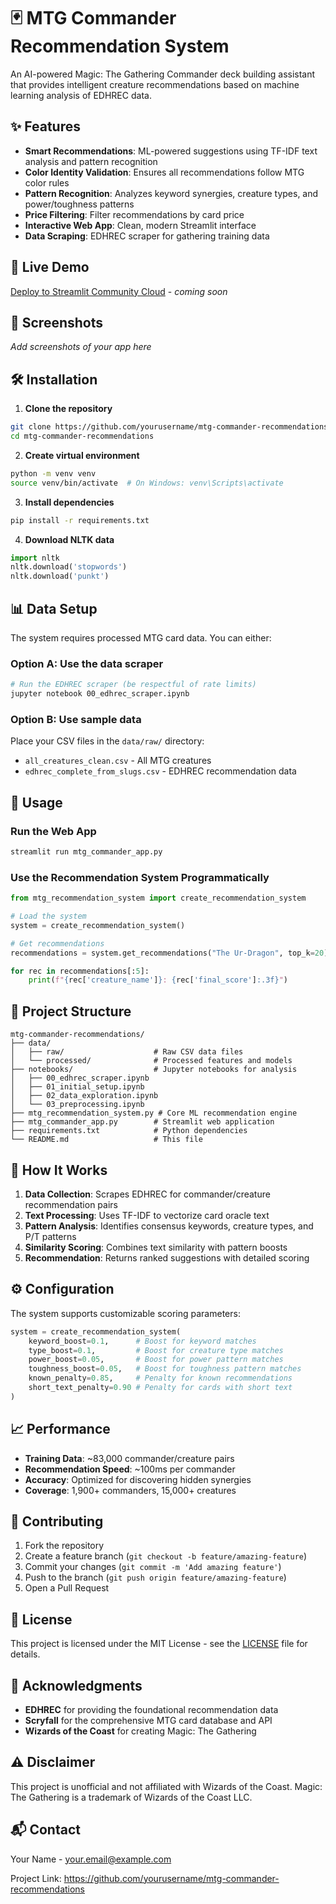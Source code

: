 # 🃏 MTG Commander Recommendation System

An AI-powered Magic: The Gathering Commander deck building assistant that provides intelligent creature recommendations based on machine learning analysis of EDHREC data.

## ✨ Features

- **Smart Recommendations**: ML-powered suggestions using TF-IDF text analysis and pattern recognition
- **Color Identity Validation**: Ensures all recommendations follow MTG color rules
- **Pattern Recognition**: Analyzes keyword synergies, creature types, and power/toughness patterns
- **Price Filtering**: Filter recommendations by card price
- **Interactive Web App**: Clean, modern Streamlit interface
- **Data Scraping**: EDHREC scraper for gathering training data

## 🚀 Live Demo

[Deploy to Streamlit Community Cloud](https://streamlit.io) - *coming soon*

## 📸 Screenshots

*Add screenshots of your app here*

## 🛠️ Installation

1. **Clone the repository**
```bash
git clone https://github.com/yourusername/mtg-commander-recommendations.git
cd mtg-commander-recommendations
```

2. **Create virtual environment**
```bash
python -m venv venv
source venv/bin/activate  # On Windows: venv\Scripts\activate
```

3. **Install dependencies**
```bash
pip install -r requirements.txt
```

4. **Download NLTK data**
```python
import nltk
nltk.download('stopwords')
nltk.download('punkt')
```

## 📊 Data Setup

The system requires processed MTG card data. You can either:

### Option A: Use the data scraper
```bash
# Run the EDHREC scraper (be respectful of rate limits)
jupyter notebook 00_edhrec_scraper.ipynb
```

### Option B: Use sample data
Place your CSV files in the `data/raw/` directory:
- `all_creatures_clean.csv` - All MTG creatures
- `edhrec_complete_from_slugs.csv` - EDHREC recommendation data

## 🚀 Usage

### Run the Web App
```bash
streamlit run mtg_commander_app.py
```

### Use the Recommendation System Programmatically
```python
from mtg_recommendation_system import create_recommendation_system

# Load the system
system = create_recommendation_system()

# Get recommendations
recommendations = system.get_recommendations("The Ur-Dragon", top_k=20)

for rec in recommendations[:5]:
    print(f"{rec['creature_name']}: {rec['final_score']:.3f}")
```

## 📁 Project Structure

```
mtg-commander-recommendations/
├── data/
│   ├── raw/                    # Raw CSV data files
│   └── processed/              # Processed features and models
├── notebooks/                  # Jupyter notebooks for analysis
│   ├── 00_edhrec_scraper.ipynb
│   ├── 01_initial_setup.ipynb
│   ├── 02_data_exploration.ipynb
│   └── 03_preprocessing.ipynb
├── mtg_recommendation_system.py # Core ML recommendation engine
├── mtg_commander_app.py        # Streamlit web application
├── requirements.txt            # Python dependencies
└── README.md                   # This file
```

## 🧠 How It Works

1. **Data Collection**: Scrapes EDHREC for commander/creature recommendation pairs
2. **Text Processing**: Uses TF-IDF to vectorize card oracle text
3. **Pattern Analysis**: Identifies consensus keywords, creature types, and P/T patterns
4. **Similarity Scoring**: Combines text similarity with pattern boosts
5. **Recommendation**: Returns ranked suggestions with detailed scoring

## ⚙️ Configuration

The system supports customizable scoring parameters:

```python
system = create_recommendation_system(
    keyword_boost=0.1,      # Boost for keyword matches
    type_boost=0.1,         # Boost for creature type matches  
    power_boost=0.05,       # Boost for power pattern matches
    toughness_boost=0.05,   # Boost for toughness pattern matches
    known_penalty=0.85,     # Penalty for known recommendations
    short_text_penalty=0.90 # Penalty for cards with short text
)
```

## 📈 Performance

- **Training Data**: ~83,000 commander/creature pairs
- **Recommendation Speed**: ~100ms per commander
- **Accuracy**: Optimized for discovering hidden synergies
- **Coverage**: 1,900+ commanders, 15,000+ creatures

## 🤝 Contributing

1. Fork the repository
2. Create a feature branch (`git checkout -b feature/amazing-feature`)
3. Commit your changes (`git commit -m 'Add amazing feature'`)
4. Push to the branch (`git push origin feature/amazing-feature`)
5. Open a Pull Request

## 📝 License

This project is licensed under the MIT License - see the [LICENSE](LICENSE) file for details.

## 🙏 Acknowledgments

- **EDHREC** for providing the foundational recommendation data
- **Scryfall** for the comprehensive MTG card database and API
- **Wizards of the Coast** for creating Magic: The Gathering

## ⚠️ Disclaimer

This project is unofficial and not affiliated with Wizards of the Coast. Magic: The Gathering is a trademark of Wizards of the Coast LLC.

## 📬 Contact

Your Name - your.email@example.com

Project Link: https://github.com/yourusername/mtg-commander-recommendations